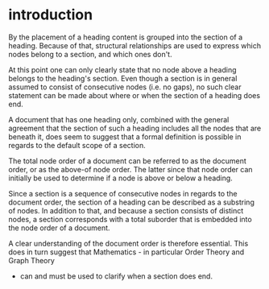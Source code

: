 
# introduction

By the placement of a heading content is grouped into the section of a heading.
Because of that, structural relationships are used to express which nodes belong
to a section, and which ones don't.

At this point one can only clearly state that no node above a heading belongs
to the heading's section. Even though a section is in general assumed to consist
of consecutive nodes (i.e. no gaps), no such clear statement can be made about
where or when the section of a heading does end.

A document that has one heading only, combined with the general agreement that
the section of such a heading includes all the nodes that are beneath it, does
seem to suggest that a formal definition is possible in regards to the default
scope of a section.

The total node order of a document can be referred to as the document order,
or as the above-of node order. The latter since that node order can initially
be used to determine if a node is above or below a heading.

Since a section is a sequence of consecutive nodes in regards to the document
order, the section of a heading can be described as a substring of nodes. In
addition to that, and because a section consists of distinct nodes, a section
corresponds with a total suborder that is embedded into the node order of a
document.

A clear understanding of the document order is therefore essential. This does
in turn suggest that Mathematics - in particular Order Theory and Graph Theory
- can and must be used to clarify when a section does end.
